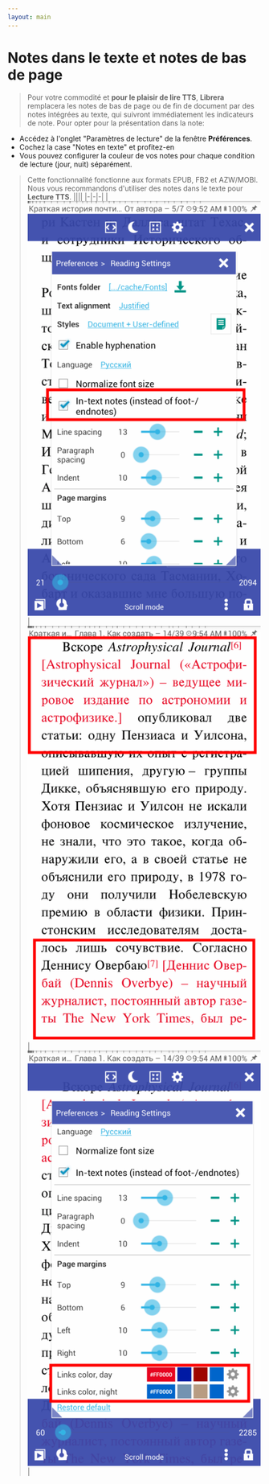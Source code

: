 ```yaml
---
layout: main
---
```


# Notes dans le texte et notes de bas de page
> Pour votre commodité et **pour le plaisir de lire TTS**, **Librera** remplacera les notes de bas de page ou de fin de document par des notes intégrées au texte, qui suivront immédiatement les indicateurs de note.
Pour opter pour la présentation dans la note:
* Accédez à l'onglet &quot;Paramètres de lecture&quot; de la fenêtre **Préférences**.
* Cochez la case &quot;Notes en texte&quot; et profitez-en
* Vous pouvez configurer la couleur de vos notes pour chaque condition de lecture (jour, nuit) séparément.
> Cette fonctionnalité fonctionne aux formats EPUB, FB2 et AZW/MOBI.
> Nous vous recommandons d'utiliser des notes dans le texte pour **Lecture TTS**.
||||
|-|-|-|
|![](1.png)|![](2.png)|![](3.png)|
